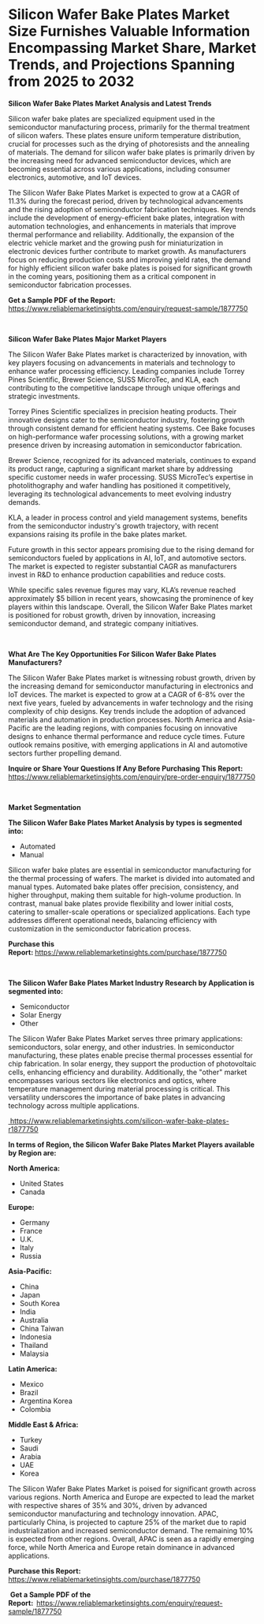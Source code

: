 <p><h1>Silicon Wafer Bake Plates Market Size Furnishes Valuable Information Encompassing Market Share, Market Trends, and Projections Spanning from 2025 to 2032</h1></p><p><strong>Silicon Wafer Bake Plates Market Analysis and Latest Trends</strong></p>
<p><p>Silicon wafer bake plates are specialized equipment used in the semiconductor manufacturing process, primarily for the thermal treatment of silicon wafers. These plates ensure uniform temperature distribution, crucial for processes such as the drying of photoresists and the annealing of materials. The demand for silicon wafer bake plates is primarily driven by the increasing need for advanced semiconductor devices, which are becoming essential across various applications, including consumer electronics, automotive, and IoT devices.</p><p>The Silicon Wafer Bake Plates Market is expected to grow at a CAGR of 11.3% during the forecast period, driven by technological advancements and the rising adoption of semiconductor fabrication techniques. Key trends include the development of energy-efficient bake plates, integration with automation technologies, and enhancements in materials that improve thermal performance and reliability. Additionally, the expansion of the electric vehicle market and the growing push for miniaturization in electronic devices further contribute to market growth. As manufacturers focus on reducing production costs and improving yield rates, the demand for highly efficient silicon wafer bake plates is poised for significant growth in the coming years, positioning them as a critical component in semiconductor fabrication processes.</p></p>
<p><strong>Get a Sample PDF of the Report:&nbsp;</strong> <a href="https://www.reliablemarketinsights.com/enquiry/request-sample/1877750?utm_campaign=3047&utm_medium=2&utm_source=Github&utm_content=ia&utm_term=12042025&utm_id=silicon-wafer-bake-plates">https://www.reliablemarketinsights.com/enquiry/request-sample/1877750</a></p>
<p>&nbsp;</p>
<p><strong>Silicon Wafer Bake Plates Major Market Players</strong></p>
<p><p>The Silicon Wafer Bake Plates market is characterized by innovation, with key players focusing on advancements in materials and technology to enhance wafer processing efficiency. Leading companies include Torrey Pines Scientific, Brewer Science, SUSS MicroTec, and KLA, each contributing to the competitive landscape through unique offerings and strategic investments.</p><p>Torrey Pines Scientific specializes in precision heating products. Their innovative designs cater to the semiconductor industry, fostering growth through consistent demand for efficient heating systems. Cee Bake focuses on high-performance wafer processing solutions, with a growing market presence driven by increasing automation in semiconductor fabrication.</p><p>Brewer Science, recognized for its advanced materials, continues to expand its product range, capturing a significant market share by addressing specific customer needs in wafer processing. SUSS MicroTec’s expertise in photolithography and wafer handling has positioned it competitively, leveraging its technological advancements to meet evolving industry demands.</p><p>KLA, a leader in process control and yield management systems, benefits from the semiconductor industry's growth trajectory, with recent expansions raising its profile in the bake plates market.</p><p>Future growth in this sector appears promising due to the rising demand for semiconductors fueled by applications in AI, IoT, and automotive sectors. The market is expected to register substantial CAGR as manufacturers invest in R&D to enhance production capabilities and reduce costs.</p><p>While specific sales revenue figures may vary, KLA’s revenue reached approximately $5 billion in recent years, showcasing the prominence of key players within this landscape. Overall, the Silicon Wafer Bake Plates market is positioned for robust growth, driven by innovation, increasing semiconductor demand, and strategic company initiatives.</p></p>
<p>&nbsp;</p>
<p><strong>What Are The Key Opportunities For Silicon Wafer Bake Plates Manufacturers?</strong></p>
<p><p>The Silicon Wafer Bake Plates market is witnessing robust growth, driven by the increasing demand for semiconductor manufacturing in electronics and IoT devices. The market is expected to grow at a CAGR of 6-8% over the next five years, fueled by advancements in wafer technology and the rising complexity of chip designs. Key trends include the adoption of advanced materials and automation in production processes. North America and Asia-Pacific are the leading regions, with companies focusing on innovative designs to enhance thermal performance and reduce cycle times. Future outlook remains positive, with emerging applications in AI and automotive sectors further propelling demand.</p></p>
<p><strong>Inquire or Share Your Questions If Any Before Purchasing This Report:</strong> <a href="https://www.reliablemarketinsights.com/enquiry/pre-order-enquiry/1877750?utm_campaign=3047&utm_medium=2&utm_source=Github&utm_content=ia&utm_term=12042025&utm_id=silicon-wafer-bake-plates">https://www.reliablemarketinsights.com/enquiry/pre-order-enquiry/1877750</a></p>
<p>&nbsp;</p>
<p><strong>Market Segmentation</strong></p>
<p><strong>The Silicon Wafer Bake Plates Market Analysis by types is segmented into:</strong></p>
<p><ul><li>Automated</li><li>Manual</li></ul></p>
<p><p>Silicon wafer bake plates are essential in semiconductor manufacturing for the thermal processing of wafers. The market is divided into automated and manual types. Automated bake plates offer precision, consistency, and higher throughput, making them suitable for high-volume production. In contrast, manual bake plates provide flexibility and lower initial costs, catering to smaller-scale operations or specialized applications. Each type addresses different operational needs, balancing efficiency with customization in the semiconductor fabrication process.</p></p>
<p><strong>Purchase this Report:&nbsp;</strong><a href="https://www.reliablemarketinsights.com/purchase/1877750?utm_campaign=3047&utm_medium=2&utm_source=Github&utm_content=ia&utm_term=12042025&utm_id=silicon-wafer-bake-plates">https://www.reliablemarketinsights.com/purchase/1877750</a></p>
<p>&nbsp;</p>
<p><strong>The Silicon Wafer Bake Plates Market Industry Research by Application is segmented into:</strong></p>
<p><ul><li>Semiconductor</li><li>Solar Energy</li><li>Other</li></ul></p>
<p><p>The Silicon Wafer Bake Plates Market serves three primary applications: semiconductors, solar energy, and other industries. In semiconductor manufacturing, these plates enable precise thermal processes essential for chip fabrication. In solar energy, they support the production of photovoltaic cells, enhancing efficiency and durability. Additionally, the "other" market encompasses various sectors like electronics and optics, where temperature management during material processing is critical. This versatility underscores the importance of bake plates in advancing technology across multiple applications.</p></p>
<p><a href="https://www.reliablemarketinsights.com/silicon-wafer-bake-plates-r1877750?utm_campaign=3047&utm_medium=2&utm_source=Github&utm_content=ia&utm_term=12042025&utm_id=silicon-wafer-bake-plates">&nbsp;https://www.reliablemarketinsights.com/silicon-wafer-bake-plates-r1877750</a></p>
<p><strong>In terms of Region, the Silicon Wafer Bake Plates Market Players available by Region are:</strong></p>
<p>
    <p> <strong> North America: </strong>
        <ul>
            <li>United States</li>
            <li>Canada</li>
        </ul>
        </p> 
    <p> <strong> Europe: </strong>
        <ul>
            <li>Germany</li>
            <li>France</li>
            <li>U.K.</li>
            <li>Italy</li>
            <li>Russia</li>
        </ul>
        </p> 
    <p> <strong> Asia-Pacific: </strong>
        <ul>
            <li>China</li>
            <li>Japan</li>
            <li>South Korea</li>
            <li>India</li>
            <li>Australia</li>
            <li>China Taiwan</li>
            <li>Indonesia</li>
            <li>Thailand</li>
            <li>Malaysia</li>
        </ul>
        </p> 
    <p> <strong> Latin America: </strong>
        <ul>
            <li>Mexico</li>
            <li>Brazil</li>
            <li>Argentina Korea</li>
            <li>Colombia</li>
        </ul>
        </p> 
    <p> <strong> Middle East & Africa: </strong>
        <ul>
            <li>Turkey</li>
            <li>Saudi</li>
            <li>Arabia</li>
            <li>UAE</li>
            <li>Korea</li>
        </ul>
    </p>
    </p>
<p><p>The Silicon Wafer Bake Plates Market is poised for significant growth across various regions. North America and Europe are expected to lead the market with respective shares of 35% and 30%, driven by advanced semiconductor manufacturing and technology innovation. APAC, particularly China, is projected to capture 25% of the market due to rapid industrialization and increased semiconductor demand. The remaining 10% is expected from other regions. Overall, APAC is seen as a rapidly emerging force, while North America and Europe retain dominance in advanced applications.</p></p>
<p><strong>Purchase this Report: </strong><a href="https://www.reliablemarketinsights.com/purchase/1877750?utm_campaign=3047&utm_medium=2&utm_source=Github&utm_content=ia&utm_term=12042025&utm_id=silicon-wafer-bake-plates">https://www.reliablemarketinsights.com/purchase/1877750</a></p>
<p>&nbsp;<strong>Get a Sample PDF of the Report:&nbsp;&nbsp;</strong><a href="https://www.reliablemarketinsights.com/enquiry/request-sample/1877750?utm_campaign=3047&utm_medium=2&utm_source=Github&utm_content=ia&utm_term=12042025&utm_id=silicon-wafer-bake-plates">https://www.reliablemarketinsights.com/enquiry/request-sample/1877750</a></p>
<p><strong></strong></p>
<p><p></p><p></p><p></p></p>
